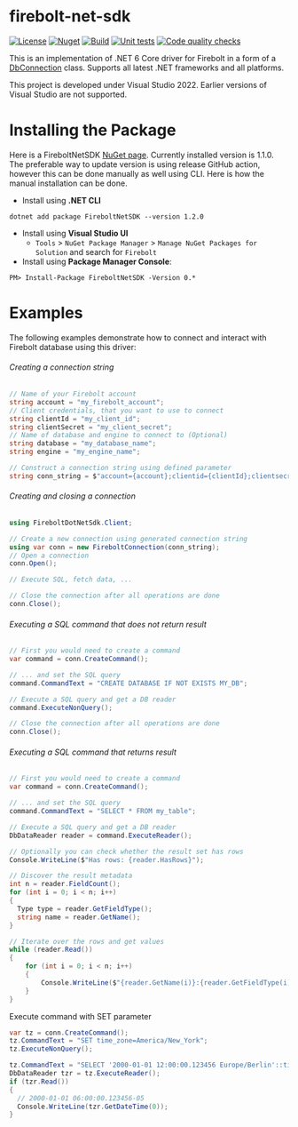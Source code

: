 # firebolt-net-sdk

[![License](https://img.shields.io/badge/License-Apache%202.0-blue.svg)](https://opensource.org/licenses/Apache-2.0)
[![Nuget](https://img.shields.io/nuget/v/FireboltNetSDK?style=plastic)](https://www.nuget.org/packages/FireboltNetSDK/0.0.1)
[![Build](https://github.com/firebolt-db/firebolt-net-sdk/actions/workflows/build.yml/badge.svg)](https://github.com/firebolt-db/firebolt-net-sdk/actions/workflows/build.yml)
[![Unit tests](https://github.com/firebolt-db/firebolt-net-sdk/actions/workflows/unit-tests.yml/badge.svg)](https://github.com/firebolt-db/firebolt-net-sdk/actions/workflows/unit-tests.yml)
[![Code quality checks](https://github.com/firebolt-db/firebolt-net-sdk/actions/workflows/code-check.yml/badge.svg)](https://github.com/firebolt-db/firebolt-net-sdk/actions/workflows/code-check.yml)

This is an implementation of .NET 6 Core driver for Firebolt in a form of a [DbConnection](https://learn.microsoft.com/en-us/dotnet/api/system.data.common.dbconnection?view=net-6.0) class.
Supports all latest .NET frameworks and all platforms.

This project is developed under Visual Studio 2022. Earlier versions of Visual Studio are not supported.


Installing the Package
======================

Here is a FireboltNetSDK [NuGet page](https://www.nuget.org/packages/FireboltNetSDK/).
Currently  installed version is 1.1.0. The preferable way to update version is using release GitHub action, however this can be done manually as well using CLI. 
Here is how the manual installation can be done. 
- Install using **.NET CLI**
```{r, engine='bash', code_block_name}
dotnet add package FireboltNetSDK --version 1.2.0
```   
- Install using **Visual Studio UI**
  - `Tools` > `NuGet Package Manager` > `Manage NuGet Packages for Solution` and search for `Firebolt`   
- Install using **Package Manager Console**:
```{r, engine='bash', code_block_name}
PM> Install-Package FireboltNetSDK -Version 0.*
```

Examples
======================

The following examples demonstrate how to connect and interact with Firebolt database using this driver:

###### Creating a connection string

```cs
// Name of your Firebolt account
string account = "my_firebolt_account";
// Client credentials, that you want to use to connect
string clientId = "my_client_id";
string clientSecret = "my_client_secret";
// Name of database and engine to connect to (Optional)
string database = "my_database_name";
string engine = "my_engine_name";

// Construct a connection string using defined parameter
string conn_string = $"account={account};clientid={clientId};clientsecret={clientSecret};database={database};engine={engine}";
```

###### Creating and closing a connection

```cs
using FireboltDotNetSdk.Client;

// Create a new connection using generated connection string
using var conn = new FireboltConnection(conn_string);
// Open a connection
conn.Open();

// Execute SQL, fetch data, ...

// Close the connection after all operations are done
conn.Close();
```

###### Executing a SQL command that does not return result
```cs
// First you would need to create a command
var command = conn.CreateCommand();

// ... and set the SQL query
command.CommandText = "CREATE DATABASE IF NOT EXISTS MY_DB";

// Execute a SQL query and get a DB reader
command.ExecuteNonQuery();

// Close the connection after all operations are done
conn.Close();
```


###### Executing a SQL command that returns result

```cs
// First you would need to create a command
var command = conn.CreateCommand();

// ... and set the SQL query
command.CommandText = "SELECT * FROM my_table";

// Execute a SQL query and get a DB reader
DbDataReader reader = command.ExecuteReader();

// Optionally you can check whether the result set has rows
Console.WriteLine($"Has rows: {reader.HasRows}");

// Discover the result metadata
int n = reader.FieldCount();
for (int i = 0; i < n; i++)
{
  Type type = reader.GetFieldType();
  string name = reader.GetName();
}

// Iterate over the rows and get values
while (reader.Read())
{
    for (int i = 0; i < n; i++)
    {
        Console.WriteLine($"{reader.GetName(i)}:{reader.GetFieldType(i)}={reader.GetValue(i)}");
    }
}
```

Execute command with SET parameter

```cs
var tz = conn.CreateCommand();
tz.CommandText = "SET time_zone=America/New_York";
tz.ExecuteNonQuery();

tz.CommandText = "SELECT '2000-01-01 12:00:00.123456 Europe/Berlin'::timestamptz as t";
DbDataReader tzr = tz.ExecuteReader();
if (tzr.Read())
{
  // 2000-01-01 06:00:00.123456-05
  Console.WriteLine(tzr.GetDateTime(0));
}
```
